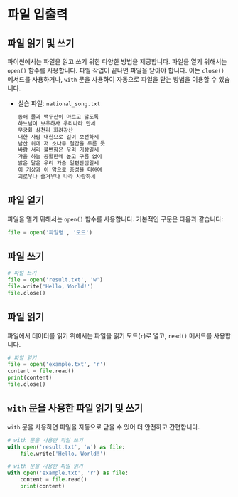 # 파일 입출력

## 파일 읽기 및 쓰기

파이썬에서는 파일을 읽고 쓰기 위한 다양한 방법을 제공합니다. 파일을 열기 위해서는 `open()` 함수를 사용합니다. 파일 작업이 끝나면 파일을 닫아야 합니다. 이는 `close()` 메서드를 사용하거나, `with` 문을 사용하여 자동으로 파일을 닫는 방법을 이용할 수 있습니다.

- 실습 파일: `national_song.txt`

    ```markdown
    동해 물과 백두산이 마르고 닳도록
    하느님이 보우하사 우리나라 만세
    무궁화 삼천리 화려강산
    대한 사람 대한으로 길이 보전하세
    남산 위에 저 소나무 철갑을 두른 듯
    바람 서리 불변함은 우리 기상일세
    가을 하늘 공활한데 높고 구름 없이
    밝은 달은 우리 가슴 일편단심일세
    이 기상과 이 맘으로 충성을 다하여
    괴로우나 즐거우나 나라 사랑하세
    ```


## 파일 열기

파일을 열기 위해서는 `open()` 함수를 사용합니다. 기본적인 구문은 다음과 같습니다:

```python
file = open('파일명', '모드')
```

## 파일 쓰기

```python
# 파일 쓰기
file = open('result.txt', 'w')
file.write('Hello, World!')
file.close()
```

## 파일 읽기

파일에서 데이터를 읽기 위해서는 파일을 읽기 모드(`r`)로 열고, `read()` 메서드를 사용합니다.

```python
# 파일 읽기
file = open('example.txt', 'r')
content = file.read()
print(content)
file.close()
```

## `with` 문을 사용한 파일 읽기 및 쓰기

`with` 문을 사용하면 파일을 자동으로 닫을 수 있어 더 안전하고 간편합니다.

```python
# with 문을 사용한 파일 쓰기
with open('result.txt', 'w') as file:
    file.write('Hello, World!')

# with 문을 사용한 파일 읽기
with open('example.txt', 'r') as file:
    content = file.read()
    print(content)
```